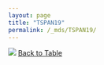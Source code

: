 ```yaml
---
layout: page
title: "TSPAN19"
permalink: /_mds/TSPAN19/
---
```


![](../../alns_9.28.22/aln_5HSAA114379_0.986.png?raw=true
)
[Back to Table](../../display)
